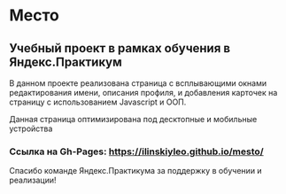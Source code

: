 # Место

## Учебный проект в рамках обучения в Яндекс.Практикум

В данном проекте реализована страница с всплывающими окнами редактирования имени, описания профиля, и добавления карточек на страницу с использованием Javascript и ООП.

Данная страница оптимизирована под десктопные и мобильные устройства

### Ссылка на Gh-Pages: https://ilinskiyleo.github.io/mesto/

Спасибо команде Яндекс.Практикума за поддержку в обучении и реализации!
